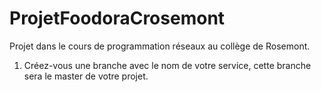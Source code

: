 # ProjetFoodoraCrosemont
Projet dans le cours de programmation réseaux au collège de Rosemont.

1. Créez-vous une branche avec le nom de votre service, cette branche sera le master de votre projet.
